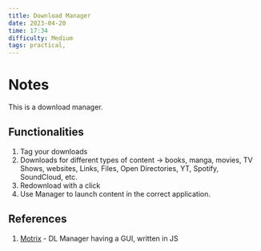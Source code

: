 ```yaml
---
title: Download Manager
date: 2023-04-20
time: 17:34
difficulty: Medium
tags: practical, 
---
```


# Notes

This is a download manager.

## Functionalities

1. Tag your downloads 
2. Downloads for different types of content -> books, manga, movies, TV Shows, websites, Links, Files, Open Directories, YT, Spotify, SoundCloud, etc.
3. Redownload with a click
4. Use Manager to launch content in the correct application.


## References
1. [Motrix](https://github.com/agalwood/Motrix) - DL Manager having a GUI, written in JS

